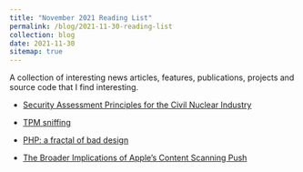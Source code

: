 ```yaml
---
title: "November 2021 Reading List"
permalink: /blog/2021-11-30-reading-list
collection: blog
date: 2021-11-30
sitemap: true
---
```


A collection of interesting news articles, features, publications, projects and source code that I find interesting.

<!-- readmore -->

* [Security Assessment Principles for the Civil Nuclear Industry](https://www.onr.org.uk/syaps/security-assessment-principles-2017.pdf)

* [TPM sniffing](https://blog.scrt.ch/2021/11/15/tpm-sniffing/)

* [PHP: a fractal of bad design](https://eev.ee/blog/2012/04/09/php-a-fractal-of-bad-design/)

* [The Broader Implications of Apple’s Content Scanning Push](https://www.youtube.com/watch?v=L8Scmhuqoco)
